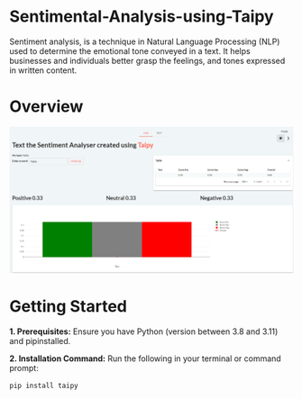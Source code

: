 # Sentimental-Analysis-using-Taipy
Sentiment analysis, is a technique in Natural Language Processing (NLP) used to determine the emotional tone conveyed in a text. It helps businesses and individuals better grasp the feelings, and tones expressed in written content.

# Overview
<img src="Sentimental Analysis.png">

# Getting Started
**1. Prerequisites:** Ensure you have Python (version between 3.8 and 3.11) and pipinstalled.

**2. Installation Command:** Run the following in your terminal or command prompt:
```bash
pip install taipy
```
